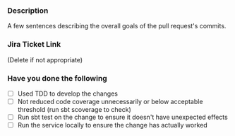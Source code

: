 ### Description
A few sentences describing the overall goals of the pull request's commits.

### Jira Ticket Link
(Delete if not appropriate)

### Have you done the following
<!--- Please indicate that you have completed the following -->
- [ ] Used TDD to develop the changes
- [ ] Not reduced code coverage unnecessarily or below acceptable threshold (run sbt scoverage to check)
- [ ] Run sbt test on the change to ensure it doesn't have unexpected effects
- [ ] Run the service locally to ensure the change has actually worked
